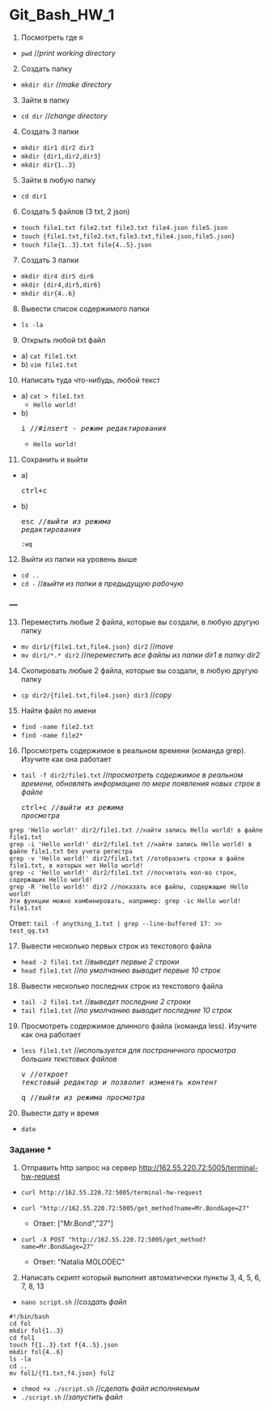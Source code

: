 # Git_Bash_HW_1

1. Посмотреть где я
- `pwd` //*print working directory*

2. Создать папку
- `mkdir dir` //*make directory*

3. Зайти в папку
- `cd dir` //*change directory*

4. Создать 3 папки
- `mkdir dir1 dir2 dir3`
- `mkdir {dir1,dir2,dir3}`
- `mkdir dir{1..3}`

5. Зайти в любую папку
- `cd dir1`

6. Создать 5 файлов (3 txt, 2 json)
- `touch file1.txt file2.txt file3.txt file4.json file5.json`
- `touch {file1.txt,file2.txt,file3.txt,file4.json,file5.json}`
- `touch file{1..3}.txt file{4..5}.json`

7. Создать 3 папки
- `mkdir dir4 dir5 dir6`
- `mkdir {dir4,dir5,dir6}`
- `mkdir dir{4..6}`

8. Вывести список содержимого папки
- `ls -la`

9. Открыть любой txt файл
- a) `cat file1.txt`
- b) `vim file1.txt`

10. Написать туда что-нибудь, любой текст
- a) `cat > file1.txt`
    - `Hello world!`
- b) <pre><kbd>i</kbd> //*#insert - режим редактирования*</pre>
    - `Hello world!`

11. Сохранить и выйти
- a) <pre><kbd>ctrl</kbd>+<kbd>c</kbd></pre>
- b) <pre><kbd>esc</kbd> //*выйти из режима редактирования*</pre>
   `:wq`

12. Выйти из папки на уровень выше
- `cd ..`
- `cd -` //*выйти из папки в предыдущую рабочую*

### —
13. Переместить любые 2 файла, которые вы создали, в любую другую папку
- `mv dir1/{file1.txt,file4.json} dir2` //*move*
- `mv dir1/*.* dir2` //*переместить все файлы из папки dir1 в папку dir2*

14. Скопировать любые 2 файла, которые вы создали, в любую другую папку
- `cp dir2/{file1.txt,file4.json} dir3` //*copy*

15. Найти файл по имени
- `find -name file2.txt`
- `find -name file2*`

16. Просмотреть содержимое в реальном времени (команда grep). Изучите как она работает
- `tail -f dir2/file1.txt` //*просмотреть содержимое в реальном времени, обновлять информацию по мере появления новых строк в файле* <pre><kbd>ctrl</kbd>+<kbd>c</kbd> //*выйти из режима просмотра*</pre>

```
grep 'Hello world!' dir2/file1.txt //найти запись Hello world! в файле file1.txt
grep -i 'Hello world!' dir2/file1.txt //найти запись Hello world! в файле file1.txt без учета регистра
grep -v 'Hello world!' dir2/file1.txt //отобразить строки в файле file1.txt, в которых нет Hello world!
grep -с 'Hello world!' dir2/file1.txt //посчитать кол-во строк, содержащих Hello world!
grep -R 'Hello world!' dir2 //показать все файлы, содержащие Hello world!
Эти функции можно комбинировать, например: grep -iс Hello world! file1.txt
```
Ответ: `tail -f anything_1.txt | grep --line-buffered 17: >> test_qq.txt`

17. Вывести несколько первых строк из текстового файла
- `head -2 file1.txt` //*выведет первые 2 строки*
- `head file1.txt` //*по умолчанию выводит первые 10 строк*

18. Вывести несколько последних строк из текстового файла
- `tail -2 file1.txt` //*выведет последние 2 строки*
- `tail file1.txt` //*по умолчанию выводит последние 10 строк*

19. Просмотреть содержимое длинного файла (команда less). Изучите как она работает
- `less file1.txt` //*используется для постраничного просмотра больших текстовых файлов* <pre><kbd>v</kbd> //*откроет текстовый редактор и позволит изменять контент*</pre> <pre><kbd>q</kbd> //*выйти из режима просмотра*</pre>

20. Вывести дату и время
- `date`

### Задание *
1. Отправить http запрос на сервер <http://162.55.220.72:5005/terminal-hw-request>
- `curl http://162.55.220.72:5005/terminal-hw-request`

- `curl "http://162.55.220.72:5005/get_method?name=Mr.Bond&age=27"`
    - Ответ: ["Mr.Bond","27"]

- `curl -X POST "http://162.55.220.72:5005/get_method?name=Mr.Bond&age=27"`
    - Ответ: "Natalia MOLODEC"


2. Написать скрипт который выполнит автоматически пункты 3, 4, 5, 6, 7, 8, 13
- `nano script.sh` //*создать файл*

```
#!/bin/bash
cd fol
mkdir fol{1..3}
cd fol1
touch f{1..3}.txt f{4..5}.json
mkdir fol{4..6}
ls -la
cd ..
mv fol1/{f1.txt,f4.json} fol2
```

- `chmod +x ./script.sh` //*сделать файл исполняемым*
- `./script.sh` //*запустить файл*
